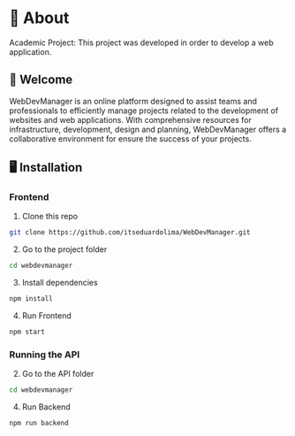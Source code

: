 # 🧠 About

Academic Project: This project was developed in order to develop a web application.

## 🚀 Welcome

WebDevManager is an online platform designed to assist
teams and professionals to efficiently manage projects
related to the development of websites and web applications. With
comprehensive resources for infrastructure, development, design and
planning, WebDevManager offers a collaborative environment for
ensure the success of your projects.

## 🖥️ Installation

### Frontend

1. Clone this repo

```bash
git clone https://github.com/itseduardolima/WebDevManager.git
```

2. Go to the project folder

```bash
cd webdevmanager

```

3. Install dependencies

```bash
npm install
```

4. Run Frontend

```bash
npm start
```

### Running the API

2. Go to the API folder

```bash
cd webdevmanager

```

4. Run Backend

```bash
npm run backend
```
